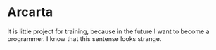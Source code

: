 # Arcarta
It is little project for training, because in the future I want to become a programmer.
I know that this sentense looks strange.

